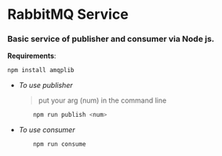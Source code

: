 # RabbitMQ Service

### Basic service of publisher and consumer via Node js.

**Requirements**:

```bash
npm install amqplib
```

- _To use publisher_

  > put your arg (num) in the command line

  ```bash
      npm run publish <num>
  ```

- _To use consumer_

  ```bash
      npm run consume
  ```
